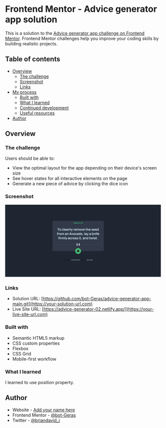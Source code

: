# Frontend Mentor - Advice generator app solution

This is a solution to the [Advice generator app challenge on Frontend Mentor](https://www.frontendmentor.io/challenges/advice-generator-app-QdUG-13db). Frontend Mentor challenges help you improve your coding skills by building realistic projects.

## Table of contents

- [Overview](#overview)
  - [The challenge](#the-challenge)
  - [Screenshot](#screenshot)
  - [Links](#links)
- [My process](#my-process)
  - [Built with](#built-with)
  - [What I learned](#what-i-learned)
  - [Continued development](#continued-development)
  - [Useful resources](#useful-resources)
- [Author](#author)


## Overview

### The challenge

Users should be able to:

- View the optimal layout for the app depending on their device's screen size
- See hover states for all interactive elements on the page
- Generate a new piece of advice by clicking the dice icon

### Screenshot

![Screenshot](./images/screen.png)

### Links

- Solution URL: [https://github.com/bot-Geras/advice-generator-app-main.git](https://your-solution-url.com)
- Live Site URL: [https://advice-generator-02.netlify.app/](https://your-live-site-url.com)

### Built with

- Semantic HTML5 markup
- CSS custom properties
- Flexbox
- CSS Grid
- Mobile-first workflow

### What I learned

I learned to use position property.

## Author

- Website - [Add your name here](https://www.your-site.com)
- Frontend Mentor - [@bot-Geras](https://www.frontendmentor.io/profile/bot-Geras)
- Twitter - [@briandavid_i](https://www.twitter.com/briandavid_i)
